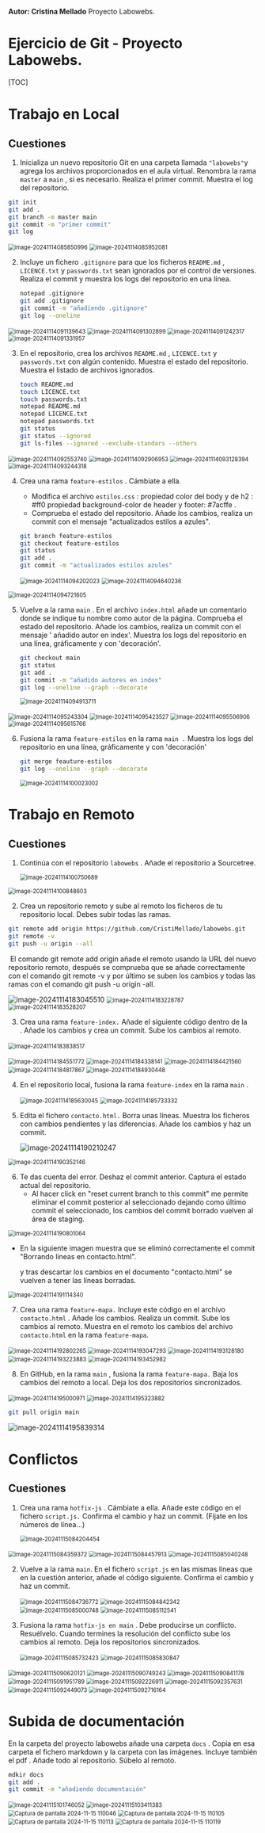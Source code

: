**Autor: Cristina Mellado**
Proyecto Labowebs.

# Ejercicio de Git - Proyecto Labowebs.

[TOC]

# Trabajo en Local

## **Cuestiones**

1. Inicializa un nuevo repositorio Git en una carpeta llamada `"labowebs"`y agrega los archivos proporcionados en el aula virtual. Renombra la rama `master` a `main` , si es necesario. Realiza el primer commit. Muestra el log del repositorio.

```bash
git init
git add .
git branch -m master main
git commit -m "primer commit"
git log 
```

<img src="./proyecto labowebs.assets/image-20241114085850996.png" alt="image-20241114085850996" style="zoom:80%;" />

<img src="./proyecto labowebs.assets/image-20241114085952081.png" alt="image-20241114085952081" style="zoom:80%;" />

2. Incluye un fichero `.gitignore` para que los ficheros `README.md` , `LICENCE.txt` y `passwords.txt` sean ignorados por el control de versiones. Realiza el commit y muestra los logs del repositorio en una línea.

   ```bash
   notepad .gitignore
   git add .gitignore
   git commit -m "añadiendo .gitignore"
   git log --oneline
   ```
   

<img src="./proyecto labowebs.assets/image-20241114091139643.png" alt="image-20241114091139643" style="zoom:80%;" />

<img src="./proyecto labowebs.assets/image-20241114091302899.png" alt="image-20241114091302899" style="zoom:80%;" />

<img src="./proyecto labowebs.assets/image-20241114091242317.png" alt="image-20241114091242317" style="zoom:80%;" />

<img src="./proyecto labowebs.assets/image-20241114091331957.png" alt="image-20241114091331957" style="zoom:80%;" />

3. En el repositorio, crea los archivos `README.md` , `LICENCE.txt` y `passwords.txt` con algún contenido. Muestra el estado del repositorio. Muestra el listado de archivos ignorados.

   ```bash
   touch README.md
   touch LICENCE.txt
   touch passwords.txt
   notepad README.md
   notepad LICENCE.txt
   notepad passwords.txt
   git status
   git status --ignored
   git ls-files --ignored --exclude-standars --others
   ```
   

<img src="./proyecto labowebs.assets/image-20241114092553740.png" alt="image-20241114092553740" style="zoom:80%;" />

<img src="./proyecto labowebs.assets/image-20241114092906953.png" alt="image-20241114092906953" style="zoom:80%;" />

<img src="./proyecto labowebs.assets/image-20241114093128394.png" alt="image-20241114093128394" style="zoom:80%;" />

<img src="./proyecto labowebs.assets/image-20241114093244318.png" alt="image-20241114093244318" style="zoom:80%;" />

4. Crea una rama `feature-estilos` . Cámbiate a ella. 

   * Modifica el archivo `estilos.css` : propiedad color del body y de h2 : #ff0 propiedad background-color de header y footer: #7acffe .
   * Comprueba el estado del repositorio. Añade los cambios, realiza un commit con el mensaje "actualizados estilos a azules".
   
   ```bash
   git branch feature-estilos
   git checkout feature-estilos
   git status 
   git add .
   git commit -m "actualizados estilos azules"
   
   ```
   
   <img src="./proyecto labowebs.assets/image-20241114094202023.png" alt="image-20241114094202023" style="zoom:80%;" />
   
   <img src="./proyecto labowebs.assets/image-20241114094640236.png" alt="image-20241114094640236" style="zoom:80%;" />

<img src="./proyecto labowebs.assets/image-20241114094721605.png" alt="image-20241114094721605" style="zoom:80%;" />

5. Vuelve a la rama `main` . En el archivo `index.html` añade un comentario donde se indique tu nombre como autor de la página. Comprueba el estado del repositorio. Añade los cambios, realiza un commit con el mensaje ' añadido autor en index'. Muestra los logs del repositorio en una línea, gráficamente y con 'decoración'.

   ```bash
   git checkout main
   git status
   git add .
   git commit -m "añadido autores en index"
   git log --oneline --graph --decorate
   ```

   <img src="./proyecto labowebs.assets/image-20241114094913711.png" alt="image-20241114094913711" style="zoom:80%;" />

<img src="./proyecto labowebs.assets/image-20241114095243304.png" alt="image-20241114095243304" style="zoom:80%;" />

<img src="./proyecto labowebs.assets/image-20241114095423527.png" alt="image-20241114095423527" style="zoom:80%;" />

<img src="./proyecto labowebs.assets/image-20241114095506906.png" alt="image-20241114095506906" style="zoom:80%;" />

<img src="./proyecto labowebs.assets/image-20241114095615766.png" alt="image-20241114095615766" style="zoom:80%;" />

6. Fusiona la rama `feature-estilos` en la rama `main .` Muestra los logs del repositorio en una línea, gráficamente y con 'decoración'

   ```bash
   git merge feauture-estilos
   git log --oneline --graph --decorate
   ```

   <img src="./proyecto labowebs.assets/image-20241114100023002.png" alt="image-20241114100023002" style="zoom:80%;" />


# Trabajo en Remoto

## **Cuestiones**

1. Continúa con el repositorio `labowebs` . Añade el repositorio a Sourcetree.

   
   
   <img src="./proyecto labowebs.assets/image-20241114100750689.png" alt="image-20241114100750689" style="zoom:80%;" />

<img src="./proyecto labowebs.assets/image-20241114100848603.png" alt="image-20241114100848603" style="zoom:80%;" />

2. Crea un repositorio remoto y sube al remoto los ficheros de tu repositorio local. Debes subir todas las ramas.

   

```bash
git remote add origin https://github.com/CristiMellado/labowebs.git
git remote -v
git push -u origin --all
```

​		El comando git remote add origin añade el remoto usando la URL del nuevo repositorio remoto, después 		se comprueba que se añade correctamente con el comando git remote -v y por último se suben los cambios y 		todas las ramas con el comando git push -u origin -all.

<img src="./proyecto labowebs.assets/image-20241114183045510.png" alt="image-20241114183045510"  />

<img src="./proyecto labowebs.assets/image-20241114183228787.png" alt="image-20241114183228787" style="zoom: 80%;" />

<img src="./proyecto labowebs.assets/image-20241114183528207.png" alt="image-20241114183528207" style="zoom: 80%;" />

3. Crea una rama `feature-index.` Añade el siguiente código dentro de la  <section class ="about">. Añade los cambios y crea un commit. Sube los cambios al remoto.

​	<img src="./proyecto labowebs.assets/image-20241114183838517.png" alt="image-20241114183838517" style="zoom:80%;" />

<img src="./proyecto labowebs.assets/image-20241114184551772.png" alt="image-20241114184551772" style="zoom:80%;" />



<img src="./proyecto labowebs.assets/image-20241114184338141.png" alt="image-20241114184338141" style="zoom:80%;" />



<img src="./proyecto labowebs.assets/image-20241114184421560.png" alt="image-20241114184421560" style="zoom:80%;" />

<img src="./proyecto labowebs.assets/image-20241114184817867.png" alt="image-20241114184817867" style="zoom:80%;" />

<img src="./proyecto labowebs.assets/image-20241114184930448.png" alt="image-20241114184930448" style="zoom:80%;" />

4. En el repositorio local, fusiona la rama `feature-index` en la rama `main` .

   <img src="./proyecto labowebs.assets/image-20241114185630045.png" alt="image-20241114185630045" style="zoom:80%;" />

   <img src="./proyecto labowebs.assets/image-20241114185733332.png" alt="image-20241114185733332" style="zoom:80%;" />

5. Edita el fichero `contacto.html.` Borra unas líneas. Muestra los ficheros con cambios pendientes y las diferencias. Añade los cambios y haz un commit.

   <img src="./proyecto labowebs.assets/image-20241114190210247.png" alt="image-20241114190210247"  />

<img src="./proyecto labowebs.assets/image-20241114190352146.png" alt="image-20241114190352146" style="zoom:80%;" />

6. Te das cuenta del error. Deshaz el commit anterior. Captura el estado actual del repositorio.
   * Al hacer click en "reset current branch to this commit" me permite eliminar el commit posterior al seleccionado dejando como último commit el seleccionado, los cambios del commit borrado vuelven al área de staging.

<img src="./proyecto labowebs.assets/image-20241114190801064.png" alt="image-20241114190801064" style="zoom:80%;" />

* En la siguiente imagen muestra que se eliminó correctamente el commit "Borrando líneas en contacto.html".

  y tras descartar los cambios en el documento "contacto.html" se vuelven a tener las líneas borradas. 

<img src="./proyecto labowebs.assets/image-20241114191114340.png" alt="image-20241114191114340" style="zoom:80%;" />

7. Crea una rama `feature-mapa.` Incluye este código en el archivo `contacto.html` . Añade los cambios. Realiza un commit. Sube los cambios al remoto. Muestra en el remoto los cambios del archivo `contacto.html` en la rama `feature-mapa`.

<img src="./proyecto labowebs.assets/image-20241114192802265.png" alt="image-20241114192802265" style="zoom: 80%;" />

<img src="./proyecto labowebs.assets/image-20241114193047293.png" alt="image-20241114193047293" style="zoom:80%;" />

<img src="./proyecto labowebs.assets/image-20241114193128180.png" alt="image-20241114193128180" style="zoom: 80%;" />

<img src="./proyecto labowebs.assets/image-20241114193223883.png" alt="image-20241114193223883" style="zoom:80%;" />

<img src="./proyecto labowebs.assets/image-20241114193452982.png" alt="image-20241114193452982" style="zoom: 80%;" />

8. En GitHub, en la rama `main` , fusiona la rama `feature-mapa.` Baja los cambios del remoto a local. Deja los dos repositorios sincronizados.

   

<img src="./proyecto labowebs.assets/image-20241114195000971.png" alt="image-20241114195000971" style="zoom:80%;" />

<img src="./proyecto labowebs.assets/image-20241114195323882.png" alt="image-20241114195323882" style="zoom:80%;" />

```bash
git pull origin main
```

<img src="./proyecto labowebs.assets/image-20241114195839314.png" alt="image-20241114195839314"  />



# Conflictos

## **Cuestiones**

1. Crea una rama `hotfix-js` . Cámbiate a ella. Añade este código en el fichero `script.js.` Confirma el cambio y haz un commit. (Fíjate en los números de línea...)

   <img src="./proyecto labowebs.assets/image-20241115084204454.png" alt="image-20241115084204454" style="zoom:80%;" />

<img src="./proyecto labowebs.assets/image-20241115084359372.png" alt="image-20241115084359372" style="zoom:80%;" />

<img src="./proyecto labowebs.assets/image-20241115084457913.png" alt="image-20241115084457913" style="zoom:80%;" />

<img src="./proyecto labowebs.assets/image-20241115085040248.png" alt="image-20241115085040248" style="zoom:80%;" />

2. Vuelve a la rama `main`. En el fichero `script.js` en las mismas líneas que en la cuestión anterior, añade el código siguiente. Confirma el cambio y haz un commit.

   <img src="./proyecto labowebs.assets/image-20241115084736772.png" alt="image-20241115084736772" style="zoom:80%;" />

   <img src="./proyecto labowebs.assets/image-20241115084842342.png" alt="image-20241115084842342" style="zoom:80%;" />

   

   <img src="./proyecto labowebs.assets/image-20241115085000748.png" alt="image-20241115085000748" style="zoom:80%;" />

   

   <img src="./proyecto labowebs.assets/image-20241115085112541.png" alt="image-20241115085112541" style="zoom:80%;" />

3. Fusiona la rama `hotfix-js en main` . Debe producirse un conflicto. Resuélvelo. Cuando termines la resolución del conflicto sube los cambios al remoto. Deja los repositorios sincronizados.

   <img src="./proyecto labowebs.assets/image-20241115085732423.png" alt="image-20241115085732423" style="zoom:80%;" />

   
   
   <img src="./proyecto labowebs.assets/image-20241115085830847.png" alt="image-20241115085830847" style="zoom: 80%;" />

<img src="./proyecto labowebs.assets/image-20241115090620121.png" alt="image-20241115090620121" style="zoom:80%;" />

<img src="./proyecto labowebs.assets/image-20241115090749243.png" alt="image-20241115090749243" style="zoom:80%;" />

<img src="./proyecto labowebs.assets/image-20241115090841178.png" alt="image-20241115090841178" style="zoom:80%;" />

<img src="./proyecto labowebs.assets/image-20241115091951789.png" alt="image-20241115091951789" style="zoom:80%;" />

<img src="./proyecto labowebs.assets/image-20241115092226911.png" alt="image-20241115092226911" style="zoom:80%;" />

<img src="./proyecto labowebs.assets/image-20241115092357631.png" alt="image-20241115092357631" style="zoom:80%;" />

<img src="./proyecto labowebs.assets/image-20241115092449073.png" alt="image-20241115092449073" style="zoom:80%;" />

<img src="./proyecto labowebs.assets/image-20241115092716164.png" alt="image-20241115092716164" style="zoom:80%;" />



# Subida de documentación

En la carpeta del proyecto labowebs añade una carpeta `docs` . Copia en esa carpeta el fichero markdown y la carpeta con las imágenes. Incluye también el pdf . Añade todo al repositorio. Súbelo al remoto.

```bash
mdkir docs 
git add .
git commit -m "añadiendo documentación"
```

<img src="./proyecto labowebs.assets/image-20241115101746052.png" alt="image-20241115101746052" style="zoom:80%;" />

<img src="./proyecto labowebs.assets/image-20241115103411383.png" alt="image-20241115103411383" style="zoom:80%;" />

<img src="./proyecto labowebs.assets/Captura de pantalla 2024-11-15 110046.png" alt="Captura de pantalla 2024-11-15 110046" style="zoom:80%;" />


<img src="./proyecto labowebs.assets/Captura de pantalla 2024-11-15 110105.png" alt="Captura de pantalla 2024-11-15 110105" style="zoom:80%;" />

<img src="./proyecto labowebs.assets/Captura de pantalla 2024-11-15 110113.png" alt="Captura de pantalla 2024-11-15 110113" style="zoom:80%;" />

<img src="./proyecto labowebs.assets/Captura de pantalla 2024-11-15 110119.png" alt="Captura de pantalla 2024-11-15 110119" style="zoom:80%;" />
